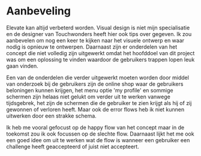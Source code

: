 # Aanbeveling

Elevate kan altijd verbeterd worden. Visual design is niet mijn specialisatie en de designer van Touchwonders heeft hier ook tips over gegeven. Ik zou aanbevelen om nog een keer te kijken naar het visuele ontwerp en waar nodig is opnieuw te ontwerpen. Daarnaast zijn er onderdelen van het concept die niet volledig zijn uitgewerkt omdat het hoofddoel van dit project was om een oplossing te vinden waardoor de gebruikers trappen lopen leuk gaan vinden. 

Een van de onderdelen die verder uitgewerkt moeten worden door middel van onderzoek bij de gebruikers zijn de online shop waar de gebruikers beloningen kunnen krijgen, het menu optie 'my profile' en sommige schermen zijn helaas niet gelukt om verder uit te werken vanwege tijdsgebrek, het zijn de schermen die de gebruiker te zien krijgt als hij of zij gewonnen of verloren heeft. Maar ook de error flows heb ik niet kunnen uitwerken door een strakke schema. 

Ik heb me vooral gefocust op de happy flow van het concept maar in de toekomst zou ik ook focussen op de slechte flow. Daarnaast lijkt het me  ook een goed idee om uit te werken wat de flow is wanneer een gebruiker een challenge heeft geaccepteerd of juist niet accepteert.



